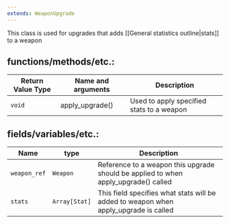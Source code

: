 ```yaml
---
extends: WeaponUpgrade
---
```

This class is used for upgrades that adds [[General statistics outline|stats]] to a weapon
## functions/methods/etc.:

Return Value Type|Name and arguments|Description
-|-|-
`void`|apply_upgrade()|Used to apply specified stats to a weapon

## fields/variables/etc.:

Name|type|Description
-|-|-
`weapon_ref`|`Weapon`|Reference to a weapon this upgrade should be applied to when apply_upgrade() called
`stats`|`Array[Stat]`|This field specifies what stats will be added to weapon when apply_upgrade is called
